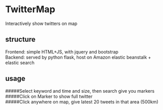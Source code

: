 # TwitterMap
Interactively show twitters on map

## structure
Frontend: simple HTML+JS, with jquery and bootstrap  
Backend: served by python flask, host on Amazon elastic beanstalk + elastic search 

## usage

#####Select keyword and time and size, then search give you markers  
#####Click on Marker to show full twitter  
#####Click anywhere on map, give latest 20 tweets in that area (500km)  
 